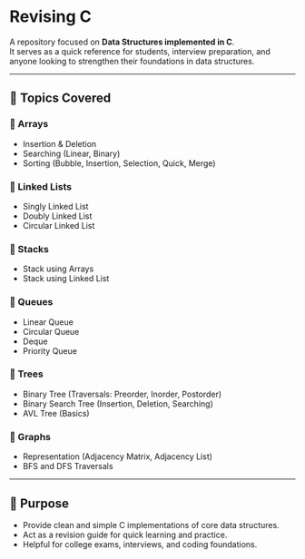 # Revising C  

A repository focused on **Data Structures implemented in C**.  
It serves as a quick reference for students, interview preparation, and anyone looking to strengthen their foundations in data structures.  

---

## 📌 Topics Covered  

### 🔹 Arrays  
- Insertion & Deletion  
- Searching (Linear, Binary)  
- Sorting (Bubble, Insertion, Selection, Quick, Merge)  

### 🔹 Linked Lists  
- Singly Linked List  
- Doubly Linked List  
- Circular Linked List  

### 🔹 Stacks  
- Stack using Arrays  
- Stack using Linked List  

### 🔹 Queues  
- Linear Queue  
- Circular Queue  
- Deque  
- Priority Queue  

### 🔹 Trees  
- Binary Tree (Traversals: Preorder, Inorder, Postorder)  
- Binary Search Tree (Insertion, Deletion, Searching)  
- AVL Tree (Basics)  

### 🔹 Graphs  
- Representation (Adjacency Matrix, Adjacency List)  
- BFS and DFS Traversals  

---

## 🎯 Purpose

- Provide clean and simple C implementations of core data structures.
- Act as a revision guide for quick learning and practice.
- Helpful for college exams, interviews, and coding foundations.
